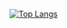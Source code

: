 [![Top Langs](https://github-readme-stats.vercel.app/api/top-langs/?username=yamajunn&layout=compact&theme=tokyonight)](https://github.com/anuraghazra/github-readme-stats)
